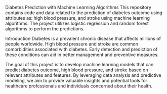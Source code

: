 Diabetes Prediction with Machine Learning Algorithms
This repository contains code and data related to the prediction of diabetes outcome using attributes as: high blood pressure, and stroke using machine learning algorithms. The project utilizes logistic regression and random forest algorithms to perform the predictions.

Introduction
Diabetes is a prevalent chronic disease that affects millions of people worldwide. High blood pressure and stroke are common comorbidities associated with diabetes. Early detection and prediction of these conditions can aid in better management and preventive measures.

The goal of this project is to develop machine learning models that can predict diabetes outcome, high blood pressure, and stroke based on relevant attributes and features. By leveraging data analysis and predictive modeling, we aim to provide valuable insights and potential tools for healthcare professionals and individuals concerned about their health.
